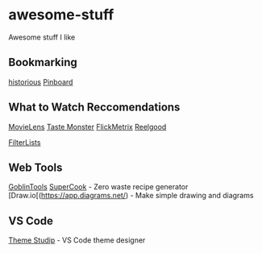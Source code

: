 # awesome-stuff
Awesome stuff I like

## Bookmarking
[historious](https://historio.us)
[Pinboard](https://pinboard.in)

## What to Watch Reccomendations
[MovieLens](https://movielens.org/)
[Taste Monster](https://www.tastemonster.com/)
[FlickMetrix](https://flickmetrix.com/)
[Reelgood](https://reelgood.com/)

[FilterLists](https://filterlists.com/)

## Web Tools
[GoblinTools](https://goblin.tools/)
[SuperCook](https://www.supercook.com/#/desktop) - Zero waste recipe generator
[Draw.io[(https://app.diagrams.net/) - Make simple drawing and diagrams

## VS Code
[Theme Studip](https://themes.vscode.one/) - VS Code theme designer
